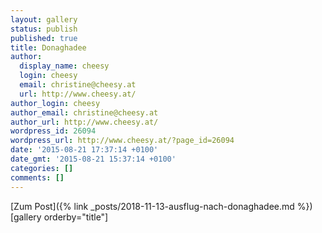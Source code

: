 ```yaml
---
layout: gallery
status: publish
published: true
title: Donaghadee
author:
  display_name: cheesy
  login: cheesy
  email: christine@cheesy.at
  url: http://www.cheesy.at/
author_login: cheesy
author_email: christine@cheesy.at
author_url: http://www.cheesy.at/
wordpress_id: 26094
wordpress_url: http://www.cheesy.at/?page_id=26094
date: '2015-08-21 17:37:14 +0100'
date_gmt: '2015-08-21 15:37:14 +0100'
categories: []
comments: []
---
```


[Zum Post]({% link _posts/2018-11-13-ausflug-nach-donaghadee.md %})
[gallery orderby="title"]
